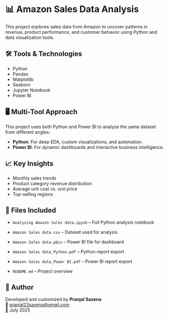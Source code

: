 
# 📊 Amazon Sales Data Analysis

This project explores sales data from Amazon to uncover patterns in revenue, product performance, and customer behavior using Python and data visualization tools.

## 🛠 Tools & Technologies
- Python
- Pandas
- Matplotlib
- Seaborn
- Jupyter Notebook
- Power BI


## 🖥️ Multi-Tool Approach
This project uses both Python and Power BI to analyze the same dataset from different angles:

- **Python**: For deep EDA, custom visualizations, and automation.
- **Power BI**: For dynamic dashboards and interactive business intelligence.



## 📈 Key Insights
- Monthly sales trends
- Product category revenue distribution
- Average unit cost vs. unit price
- Top-selling regions


## 📁 Files Included
- `Analyzing Amazon Sales data.ipynb` – Full Python analysis notebook
- `Amazon Sales data.csv` – Dataset used for analysis
- `Amazon Sales data.pbix` – Power BI file for dashboard

- `Amazon Sales data_Python.pdf` – Python report export
- `Amazon Sales data_Power BI.pdf` – Power BI report export
- `README.md` – Project overview


## 👤 Author
Developed and customized by **Pranjal Saxena**  
📧 pranjal23saxena@gmail.com  
📅 July 2025
